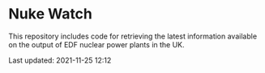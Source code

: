 # Nuke Watch

This repository includes code for retrieving the latest information available on the output of EDF nuclear power plants in the UK.

Last updated: 2021-11-25 12:12